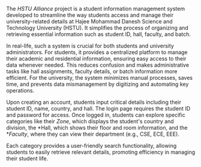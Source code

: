 The *HSTU Alliance* project is a student information management system developed to streamline the way students access and 
manage their university-related details at Hajee Mohammad Danesh Science and Technology University (HSTU). It simplifies the 
process of organizing and retrieving essential information such as student ID, hall, faculty, and batch. 

In real-life, such a system is crucial for both students and university administrators. For students, it provides a centralized 
platform to manage their academic and residential information, ensuring easy access to their data whenever needed. This reduces 
confusion and makes administrative tasks like hall assignments, faculty details, or batch information more efficient. For the 
university, the system minimizes manual processes, saves time, and prevents data mismanagement by digitizing and automating key operations.

Upon creating an account, students input critical details including their student ID, name, country, and hall. The login page 
requires the student ID and password for access. Once logged in, students can explore specific categories like their *Zone*,
 which displays the student's country and division, the *Hall, which shows their floor and room information, and the **Faculty*, where they can view their department (e.g., CSE, ECE, EEE). 

Each category provides a user-friendly search functionality, allowing students to easily retrieve relevant details, promoting
 efficiency in managing their student life.
